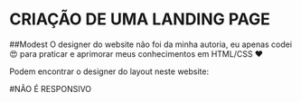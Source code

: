 ﻿# CRIAÇÃO DE UMA LANDING PAGE
##Modest
O designer do website não foi da minha autoria, eu apenas codei :heart_eyes: para praticar e aprimorar meus conhecimentos em HTML/CSS :heart:

Podem encontrar o designer do layout neste website:

#NÃO É RESPONSIVO
